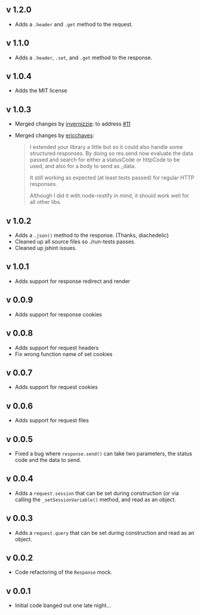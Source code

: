 v 1.2.0
---

  * Adds a `.header` and `.get` method to the request.

v 1.1.0
---

  * Adds a `.header`, `.set`, and `.get` method to the response.

v 1.0.4
---

  * Adds the MIT license

v 1.0.3
---

  * Merged changes by [invernizzie](https://github.com/invernizzie):
    to address [#11](https://github.com/howardabrams/node-mocks-http/pull/11)

  * Merged changes by [ericchaves](https://github.com/ericchaves):
    > I extended your library a little but so it could also handle
    > some structured responses. By doing so res.send now evaluate the
    > data passed and search for either a statusCode or httpCode to be
    > used, and also for a body to send as _data.
    >
    > It still working as expected (at least tests passed) for regular
    > HTTP responses.
    >
    > Although I did it with node-restify in mind, it should work well
    > for all other libs.

v 1.0.2
---

  * Adds a `.json()` method to the response. (Thanks, diachedelic)
  * Cleaned up all source files so ./run-tests passes.
  * Cleaned up jshint issues.

v 1.0.1
---

  * Adds support for response redirect and render

v 0.0.9
---

  * Adds support for response cookies

v 0.0.8
---

  * Adds support for request headers
  * Fix wrong function name of set cookies

v 0.0.7
---

  * Adds support for request cookies

v 0.0.6
---

  * Adds support for request files

v 0.0.5
---

  * Fixed a bug where `response.send()` can take two parameters, the status code and the data to send.

v 0.0.4
---

  * Adds a `request.session` that can be set during construction (or via calling the `_setSessionVariable()` method, and read as an object.

v 0.0.3
---

  * Adds a `request.query` that can be set during construction and read as an object.

v 0.0.2
---

  * Code refactoring of the `Response` mock.

v 0.0.1
---

  * Initial code banged out one late night...